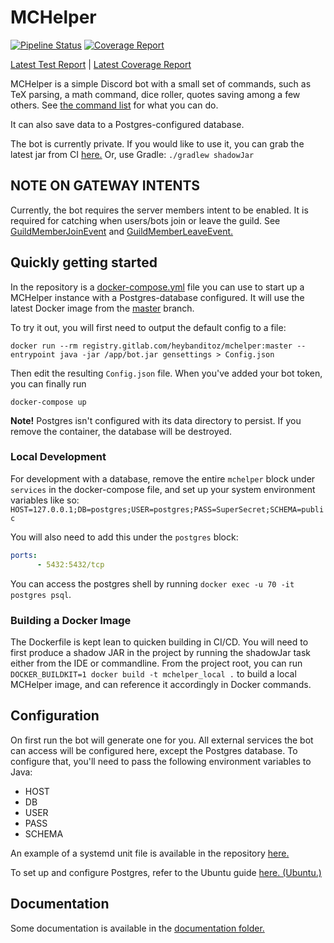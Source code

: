 # MCHelper

[![Pipeline Status](https://gitlab.com/HeyBanditoz/mchelper/badges/master/pipeline.svg)](https://gitlab.com/HeyBanditoz/mchelper/-/jobs/artifacts/master/file/build/reports/tests/test/index.html?job=test)
[![Coverage Report](https://gitlab.com/HeyBanditoz/mchelper/badges/master/coverage.svg)](https://gitlab.com/HeyBanditoz/mchelper/-/jobs/artifacts/master/file/build/reports/jacoco/test/html/index.html?job=test)

[Latest Test Report](https://gitlab.com/HeyBanditoz/mchelper/-/jobs/artifacts/master/file/build/reports/tests/test/index.html?job=test)
|
[Latest Coverage Report](https://gitlab.com/HeyBanditoz/mchelper/-/jobs/artifacts/master/file/build/reports/jacoco/test/html/index.html?job=test)

MCHelper is a simple Discord bot with a small set of commands, such as TeX parsing, a math command, dice roller, quotes
saving among a few others. See [the command list](COMMANDS.md) for what you can do.

It can also save data to a Postgres-configured database.

The bot is currently private. If you would like to use it, you can grab the latest jar from CI
[here.](https://gitlab.com/HeyBanditoz/mchelper/-/jobs/artifacts/master/raw/build/libs/io.banditoz.mchelper-all.jar?job=package)
Or, use Gradle: `./gradlew shadowJar`

## NOTE ON GATEWAY INTENTS

Currently, the bot requires the server members intent to be enabled. It is required for catching when users/bots join or
leave the guild. See
[GuildMemberJoinEvent](https://ci.dv8tion.net/job/JDA/javadoc/net/dv8tion/jda/api/events/guild/member/GuildMemberJoinEvent.html)
and [GuildMemberLeaveEvent.](https://ci.dv8tion.net/job/JDA/javadoc/net/dv8tion/jda/api/events/guild/member/GuildMemberLeaveEvent.html)

## Quickly getting started
In the repository is a [docker-compose.yml](docker-compose.yml) file you can use to start up a MCHelper instance with a
Postgres-database configured. It will use the latest Docker image from the
[master](https://gitlab.com/HeyBanditoz/mchelper/-/tree/master) branch.

To try it out, you will first need to output the default config to a file:

`docker run --rm registry.gitlab.com/heybanditoz/mchelper:master --entrypoint java -jar /app/bot.jar gensettings > Config.json`

Then edit the resulting `Config.json` file. When you've added your bot token, you can finally run

`docker-compose up`

**Note!** Postgres isn't configured with its data directory to persist. If you remove the container, the database will 
be destroyed.

### Local Development

For development with a database, remove the entire `mchelper` block under `services` in the docker-compose file, and
set up your system environment variables like so:
`HOST=127.0.0.1;DB=postgres;USER=postgres;PASS=SuperSecret;SCHEMA=public`

You will also need to add this under the `postgres` block:
```yaml
ports:
      - 5432:5432/tcp
```

You can access the postgres shell by running `docker exec -u 70 -it postgres psql`.

### Building a Docker Image

The Dockerfile is kept lean to quicken building in CI/CD. You will need to first produce a shadow JAR in the project by
running the shadowJar task either from the IDE or commandline. From the project root, you can run
`DOCKER_BUILDKIT=1 docker build -t mchelper_local .` to build a local MCHelper image, and can reference it accordingly
in Docker commands.

## Configuration

On first run the bot will generate one for you. All external services the bot can access will be configured here, except
the Postgres database. To configure that, you'll need to pass the following environment variables to Java:
* HOST
* DB
* USER
* PASS
* SCHEMA

An example of a systemd unit file is available in the repository [here.](mchelper.service)

To set up and configure Postgres, refer to the Ubuntu guide [here. (Ubuntu.)](https://www.postgresql.org/download/linux/ubuntu/)

## Documentation

Some documentation is available in the [documentation folder.](docs)